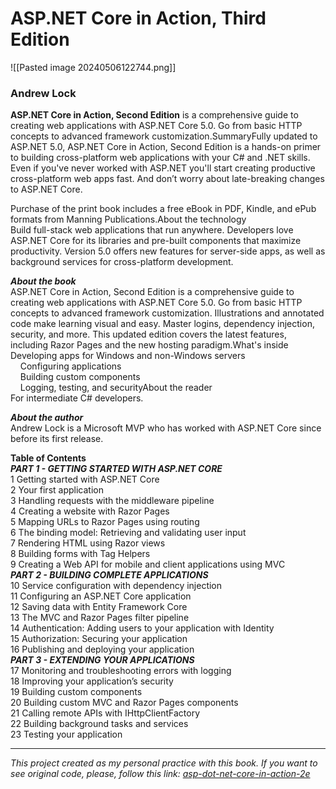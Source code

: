 
# ASP.NET Core in Action, Third Edition 

![[Pasted image 20240506122744.png]]

### Andrew Lock

**ASP.NET Core in Action, Second Edition** is a comprehensive guide to creating web applications with ASP.NET Core 5.0. Go from basic HTTP concepts to advanced framework customization.SummaryFully updated to ASP.NET 5.0, ASP.NET Core in Action, Second Edition is a hands-on primer to building cross-platform web applications with your C# and .NET skills. Even if you've never worked with ASP.NET you'll start creating productive cross-platform web apps fast. And don’t worry about late-breaking changes to ASP.NET Core.  
  
Purchase of the print book includes a free eBook in PDF, Kindle, and ePub formats from Manning Publications.About the technology  
Build full-stack web applications that run anywhere. Developers love ASP.NET Core for its libraries and pre-built components that maximize productivity. Version 5.0 offers new features for server-side apps, as well as background services for cross-platform development.  
  
***About the book***  
ASP.NET Core in Action, Second Edition is a comprehensive guide to creating web applications with ASP.NET Core 5.0. Go from basic HTTP concepts to advanced framework customization. Illustrations and annotated code make learning visual and easy. Master logins, dependency injection, security, and more. This updated edition covers the latest features, including Razor Pages and the new hosting paradigm.What's inside    Developing apps for Windows and non-Windows servers  
    Configuring applications  
    Building custom components  
    Logging, testing, and securityAbout the reader  
For intermediate C# developers.  
  
***About the author***  
Andrew Lock is a Microsoft MVP who has worked with ASP.NET Core since before its first release.

**Table of Contents**  
***PART 1 - GETTING STARTED WITH ASP.NET CORE***  
1 Getting started with ASP.NET Core  
2 Your first application  
3 Handling requests with the middleware pipeline  
4 Creating a website with Razor Pages  
5 Mapping URLs to Razor Pages using routing  
6 The binding model: Retrieving and validating user input  
7 Rendering HTML using Razor views  
8 Building forms with Tag Helpers  
9 Creating a Web API for mobile and client applications using MVC  
***PART 2 - BUILDING COMPLETE APPLICATIONS***  
10 Service configuration with dependency injection  
11 Configuring an ASP.NET Core application  
12 Saving data with Entity Framework Core  
13 The MVC and Razor Pages filter pipeline  
14 Authentication: Adding users to your application with Identity  
15 Authorization: Securing your application  
16 Publishing and deploying your application  
***PART 3 - EXTENDING YOUR APPLICATIONS***  
17 Monitoring and troubleshooting errors with logging  
18 Improving your application’s security  
19 Building custom components  
20 Building custom MVC and Razor Pages components  
21 Calling remote APIs with IHttpClientFactory  
22 Building background tasks and services  
23 Testing your application

***
*This project created as my personal practice with this book. If you want to see original code, please, follow this link: [asp-dot-net-core-in-action-2e](https://github.com/andrewlock/asp-dot-net-core-in-action-2e)*